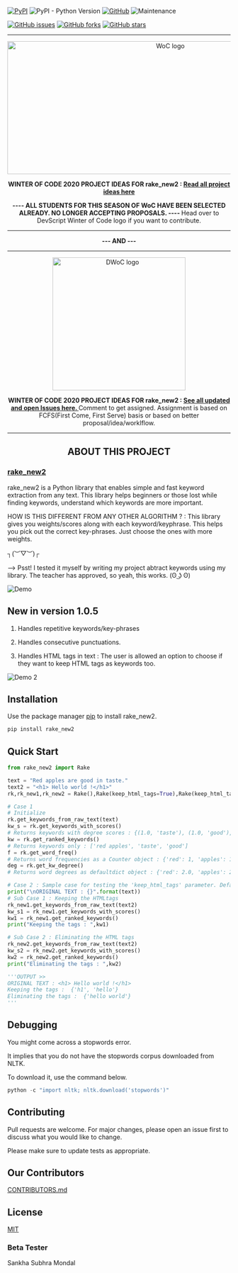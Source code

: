 [![PyPI](https://img.shields.io/pypi/v/rake_new2)](https://pypi.org/project/rake-new2/)
![PyPI - Python Version](https://img.shields.io/pypi/pyversions/rake_new2)
[![GitHub](https://img.shields.io/github/license/BALaka-18/rake_new2)](https://github.com/BALaka-18/rake_new2/blob/master/LICENSE.txt)
![Maintenance](https://img.shields.io/maintenance/yes/2020)

[![GitHub issues](https://img.shields.io/github/issues/BALaka-18/rake_new2)](https://github.com/BALaka-18/rake_new2/issues)
[![GitHub forks](https://img.shields.io/github/forks/BALaka-18/rake_new2?style=social)](https://github.com/BALaka-18/rake_new2/network/members)
[![GitHub stars](https://img.shields.io/github/stars/BALaka-18/rake_new2?style=social)](https://github.com/BALaka-18/rake_new2/stargazers)

________________________________________________________________________________________________________________________________________________________________________________

<p align="center">
       <img src="https://miro.medium.com/max/1282/1*M6NUbP09lwQpaTcywBzU7w.png" alt="WoC logo" width="720" height="300" />
</p>

<p align="center">
   <strong>WINTER OF CODE 2020 PROJECT IDEAS FOR rake_new2 : <a href = "https://github.com/dsc-iem/WoC-Project-Ideas#rake_new2">Read all project ideas here</a></strong>
</p>


<p align="center">
   <strong> ---- ALL STUDENTS FOR THIS SEASON OF WoC HAVE BEEN SELECTED ALREADY. NO LONGER ACCEPTING PROPOSALS. ---- </strong> Head over to DevScript Winter of Code logo if you want to contribute. 
</p>

________________________________________________________________________________________________________________________________________________________________________________

<p align="center">
   <strong> --- AND --- </strong>
</p>

________________________________________________________________________________________________________________________________________________________________________________

<p align="center">
       <img src="https://devscript.tech/woc/img/WOC-logo.png" alt="DWoC logo" width="300" height="300" />
</p>

<p align="center">
   <strong>WINTER OF CODE 2020 PROJECT IDEAS FOR rake_new2 : <a href = "https://github.com/BALaka-18/rake_new2/issues?q=is%3Aissue+is%3Aopen+label%3ADWOC">See all updated and open Issues here. </a></strong> Comment to get assigned. Assignment is based on FCFS(First Come, First Serve) basis or based on better proposal/idea/worklflow.
</p>

________________________________________________________________________________________________________________________________________________________________________________

<h2 align="center">
   <strong>ABOUT THIS PROJECT</strong>
</h2>

<h3 align="left">
       <strong><a href = "https://pypi.org/project/rake-new2/">rake_new2</a></strong>
</h3>

rake_new2 is a Python library that enables simple and fast keyword extraction
from any text. This library helps beginners or those lost while finding keywords, understand 
which keywords are more important.

HOW IS THIS DIFFERENT FROM ANY OTHER ALGORITHM ? : This library gives you weights/scores along with each keyword/keyphrase.
This helps you pick out the correct key-phrases. Just choose the ones with more weights.  

┐(︶▽︶)┌

--> Psst! I tested it myself by writing my project abtract keywords using my library. The teacher has approved, so yeah, this works. (ʘ ͜ʖ ʘ) 

![Demo](https://user-images.githubusercontent.com/49288068/88929310-97fc2400-d297-11ea-811a-79d986cdfee4.png)

## New in version 1.0.5

1. Handles repetitive keywords/key-phrases

2. Handles consecutive punctuations.

3. Handles HTML tags in text : The user is allowed an option to choose if they
   want to keep HTML tags as keywords too.

![Demo 2](https://user-images.githubusercontent.com/49288068/89038453-00add400-d35e-11ea-8da5-62c53e1e3990.png)

## Installation

Use the package manager [pip](https://pip.pypa.io/en/stable/) to install
rake_new2.

```bash
pip install rake_new2
```

## Quick Start

```python
from rake_new2 import Rake

text = "Red apples are good in taste."
text2 = "<h1> Hello world !</h1>"
rk,rk_new1,rk_new2 = Rake(),Rake(keep_html_tags=True),Rake(keep_html_tags=False)

# Case 1
# Initialize
rk.get_keywords_from_raw_text(text)
kw_s = rk.get_keywords_with_scores()
# Returns keywords with degree scores : {(1.0, 'taste'), (1.0, 'good'), (4.0, 'red apples')}
kw = rk.get_ranked_keywords()
# Returns keywords only : ['red apples', 'taste', 'good']
f = rk.get_word_freq()
# Returns word frequencies as a Counter object : {'red': 1, 'apples': 1, 'good': 1, 'taste': 1}
deg = rk.get_kw_degree()
# Returns word degrees as defaultdict object : {'red': 2.0, 'apples': 2.0, 'good': 1.0, 'taste': 1.0}

# Case 2 : Sample case for testing the 'keep_html_tags' parameter. Default = False
print("\nORIGINAL TEXT : {}".format(text))
# Sub Case 1 : Keeping the HTMLtags
rk_new1.get_keywords_from_raw_text(text2)
kw_s1 = rk_new1.get_keywords_with_scores()
kw1 = rk_new1.get_ranked_keywords()
print("Keeping the tags : ",kw1)

# Sub Case 2 : Eliminating the HTML tags
rk_new2.get_keywords_from_raw_text(text2)
kw_s2 = rk_new2.get_keywords_with_scores()
kw2 = rk_new2.get_ranked_keywords()
print("Eliminating the tags : ",kw2)

'''OUTPUT >>
ORIGINAL TEXT : <h1> Hello world !</h1>
Keeping the tags :  {'h1', 'hello'}
Eliminating the tags :  {'hello world'}
'''
```

## Debugging

You might come across a stopwords error.

It implies that you do not have the stopwords corpus downloaded from NLTK.

To download it, use the command below.

```python
python -c "import nltk; nltk.download('stopwords')"
```

## Contributing

Pull requests are welcome. For major changes, please open an issue first to
discuss what you would like to change.

Please make sure to update tests as appropriate.

## Our Contributors

[CONTRIBUTORS.md](https://github.com/muthuannamalai12/rake_new2/blob/add-muthu-annamalai/CONTRIBUTORS.md)

## License

[MIT](https://choosealicense.com/licenses/mit/)

### Beta Tester

Sankha Subhra Mondal
